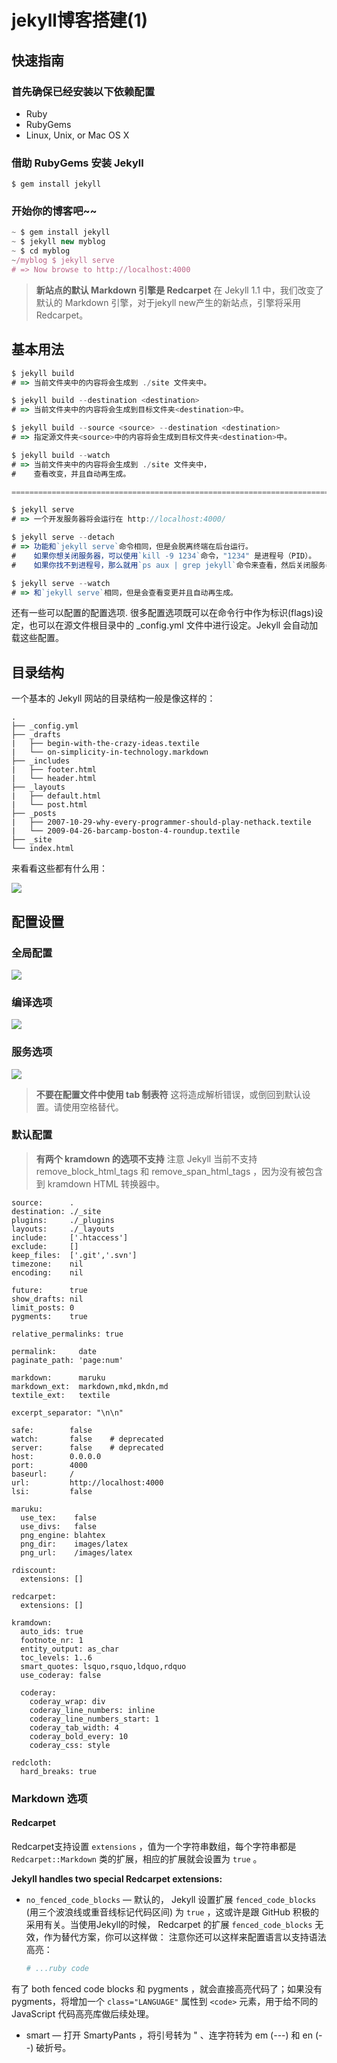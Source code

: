 jekyll博客搭建(1)
================

## 快速指南

### 首先确保已经安装以下依赖配置

+ Ruby
+ RubyGems
+ Linux, Unix, or Mac OS X

### 借助 RubyGems 安装 Jekyll
    
    $ gem install jekyll

### 开始你的博客吧~~

```javascript
~ $ gem install jekyll
~ $ jekyll new myblog
~ $ cd myblog
~/myblog $ jekyll serve
# => Now browse to http://localhost:4000
```
> **新站点的默认 Markdown 引擎是 Redcarpet**
在 Jekyll 1.1 中，我们改变了默认的 Markdown 引擎，对于jekyll new产生的新站点，引擎将采用 Redcarpet。

## 基本用法

```javascript
$ jekyll build
# => 当前文件夹中的内容将会生成到 ./site 文件夹中。

$ jekyll build --destination <destination>
# => 当前文件夹中的内容将会生成到目标文件夹<destination>中。

$ jekyll build --source <source> --destination <destination>
# => 指定源文件夹<source>中的内容将会生成到目标文件夹<destination>中。

$ jekyll build --watch
# => 当前文件夹中的内容将会生成到 ./site 文件夹中，
#    查看改变，并且自动再生成。

===========================================================================

$ jekyll serve
# => 一个开发服务器将会运行在 http://localhost:4000/

$ jekyll serve --detach
# => 功能和`jekyll serve`命令相同，但是会脱离终端在后台运行。
#    如果你想关闭服务器，可以使用`kill -9 1234`命令，"1234" 是进程号（PID）。
#    如果你找不到进程号，那么就用`ps aux | grep jekyll`命令来查看，然后关闭服务器。[更多](http://unixhelp.ed.ac.uk/shell/jobz5.html).

$ jekyll serve --watch
# => 和`jekyll serve`相同，但是会查看变更并且自动再生成。
```

还有一些可以配置的配置选项. 很多配置选项既可以在命令行中作为标识(flags)设定，也可以在源文件根目录中的 _config.yml 文件中进行设定。Jekyll 会自动加载这些配置。

## 目录结构

一个基本的 Jekyll 网站的目录结构一般是像这样的：

```
.
├── _config.yml
├── _drafts
|   ├── begin-with-the-crazy-ideas.textile
|   └── on-simplicity-in-technology.markdown
├── _includes
|   ├── footer.html
|   └── header.html
├── _layouts
|   ├── default.html
|   └── post.html
├── _posts
|   ├── 2007-10-29-why-every-programmer-should-play-nethack.textile
|   └── 2009-04-26-barcamp-boston-4-roundup.textile
├── _site
└── index.html
```
来看看这些都有什么用：

![](http://i.imgur.com/uiLWFSB.jpg)


## 配置设置

### 全局配置

![](http://i.imgur.com/Qfo0580.jpg)

### 编译选项

![](http://i.imgur.com/HTITT15.jpg)

### 服务选项

![](http://i.imgur.com/dbAMQIO.jpg)

> **不要在配置文件中使用 tab 制表符**
这将造成解析错误，或倒回到默认设置。请使用空格替代。

### 默认配置

> **有两个 kramdown 的选项不支持**
注意 Jekyll 当前不支持 remove_block_html_tags 和  remove_span_html_tags ，因为没有被包含到 kramdown HTML 转换器中。

```
source:      .
destination: ./_site
plugins:     ./_plugins
layouts:     ./_layouts
include:     ['.htaccess']
exclude:     []
keep_files:  ['.git','.svn']
timezone:    nil
encoding:    nil

future:      true
show_drafts: nil
limit_posts: 0
pygments:    true

relative_permalinks: true

permalink:     date
paginate_path: 'page:num'

markdown:      maruku
markdown_ext:  markdown,mkd,mkdn,md
textile_ext:   textile

excerpt_separator: "\n\n"

safe:        false
watch:       false    # deprecated
server:      false    # deprecated
host:        0.0.0.0
port:        4000
baseurl:     /
url:         http://localhost:4000
lsi:         false

maruku:
  use_tex:    false
  use_divs:   false
  png_engine: blahtex
  png_dir:    images/latex
  png_url:    /images/latex

rdiscount:
  extensions: []

redcarpet:
  extensions: []

kramdown:
  auto_ids: true
  footnote_nr: 1
  entity_output: as_char
  toc_levels: 1..6
  smart_quotes: lsquo,rsquo,ldquo,rdquo
  use_coderay: false

  coderay:
    coderay_wrap: div
    coderay_line_numbers: inline
    coderay_line_numbers_start: 1
    coderay_tab_width: 4
    coderay_bold_every: 10
    coderay_css: style

redcloth:
  hard_breaks: true
```

### Markdown 选项

#### Redcarpet

Redcarpet支持设置 `extensions` ，值为一个字符串数组，每个字符串都是 `Redcarpet::Markdown` 类的扩展，相应的扩展就会设置为 `true` 。

**Jekyll handles two special Redcarpet extensions:**

+ `no_fenced_code_blocks` — 默认的， Jekyll 设置扩展 `fenced_code_blocks` (用三个波浪线或重音线标记代码区间) 为 `true` ，这或许是跟 GitHub 积极的采用有关。当使用Jekyll的时候， Redcarpet 的扩展 `fenced_code_blocks` 无效，作为替代方案，你可以这样做：
注意你还可以这样来配置语言以支持语法高亮：
  ```ruby
  # ...ruby code
  ```
有了 both fenced code blocks 和 pygments ，就会直接高亮代码了；如果没有 pygments，将增加一个 `class="LANGUAGE"` 属性到 `<code>` 元素，用于给不同的 JavaScript 代码高亮库做后续处理。


+ smart — 打开 SmartyPants ，将引号转为 " 、连字符转为 em (---) 和 en (--) 破折号。